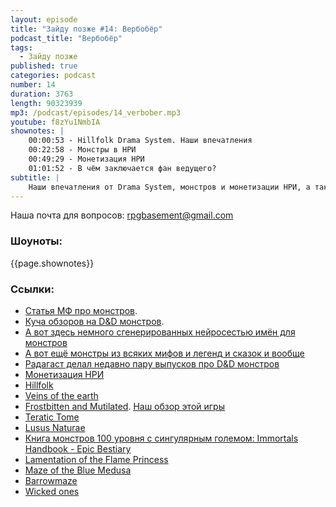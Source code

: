 ```yaml
---
layout: episode
title: "Зайду позже #14: Вербобёр"
podcast_title: "Вербобёр"
tags:
  - Зайду позже
published: true
categories: podcast
number: 14
duration: 3763
length: 90323939
mp3: /podcast/episodes/14_verbober.mp3
youtube: f8zYu1NmbIA
shownotes: |
    00:00:53 - Hillfolk Drama System. Наши впечатления
    00:22:58 - Монстры в НРИ
    00:49:29 - Монетизация НРИ
    01:01:52 - В чём заключается фан ведущего?
subtitle: |
    Наши впечатления от Drama System, монстров и монетизации НРИ, а также фан ведущего
---
```

Наша почта для вопросов: rpgbasement@gmail.com

### Шоуноты:
{{page.shownotes}}

### Ссылки:
- [Статья МФ про монстров](https://www.mirf.ru/fun/funny/monstry-dungeons-dragons).
- [Куча обзоров на D&D монстров](https://www.youtube.com/user/AJPickett/videos). 
- [А вот здесь немного сгенерированных нейросестью имён для монстров](https://aiweirdness.com/post/172170729017/dungeons-and-dragons-creatures-generated-by) 
- [А вот ещё монстры из всяких мифов и легенд и сказок и вообще](http://www.bestiary.us/contents)
- [Радагаст делал недавно пару выпусков про D&D монстров](https://www.youtube.com/channel/UCoHHfW54wa4S_LicqRq5s_g)
- [Монетизация НРИ](https://www.reddit.com/r/RPGdesign/comments/bkwgi9/is_pay_what_you_want_a_way_to_go)
- [Hillfolk](http://site.pelgranepress.com/index.php/hillfolk/)
- [Veins of the earth](http://www.lotfp.com/store/index.php?route=product/product&product_id=262)
- [Frostbitten and Mutilated](http://www.lotfp.com/store/index.php?route=product/product&product_id=297). [Наш обзор этой игры](/2019-02-13-podcast_2-fandm/)
- [Teratic Tome](https://www.drivethrurpg.com/product/110459/Teratic-Tome)
- [Lusus Naturae](https://www.drivethrurpg.com/product/147685/Lusus-Naturae)
- [Книга монстров 100 уровня с сингулярным големом: Immortals Handbook - Epic Bestiary](https://www.drivethrurpg.com/product/3481/Immortals-Handbook--EPIC-BESTIARY-Volume-One?it=1)
- [Lamentation of the Flame Princess](http://www.lotfp.com/RPG/)
- [Maze of the Blue Medusa](https://www.drivethrurpg.com/product/195785/Maze-of-the-Blue-Medusa-o-Deluxe-PDF)
- [Barrowmaze](https://www.drivethrurpg.com/product/139762/Barrowmaze-Complete)
- [Wicked ones](https://www.kickstarter.com/projects/b-design/wicked-ones)
